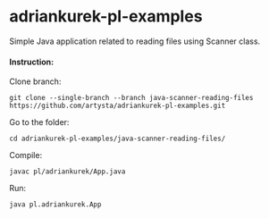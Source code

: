 # adriankurek-pl-examples

Simple Java application related to reading files using Scanner class.

#### Instruction:

Clone branch:

`git clone --single-branch --branch java-scanner-reading-files https://github.com/artysta/adriankurek-pl-examples.git`

Go to the folder:

`cd adriankurek-pl-examples/java-scanner-reading-files/`

Compile:

`javac pl/adriankurek/App.java`

Run:

`java pl.adriankurek.App`
